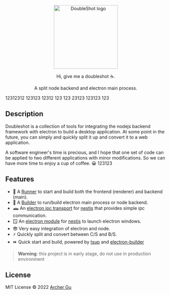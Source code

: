 <p align="center">
    <img width="200" src="./DoubleShot.png" alt="DoubleShot logo">
</p>

<p align="center">
Hi, give me a doubleshot ☕.
<p>
<p align="center">
A split node backend and electron main process.
<p>
12312312
123123
12312
123
123
23123
123123
123
<br>

## Description

Doubleshot is a collection of tools for integrating the nodejs backend framework with electron to build a desktop application. At some point in the future, you can simply and quickly split it up and convert it to a web application.

A software engineer's time is precious, and I hope that one set of code can be applied to two different applications with minor modifications. So we can have more time to enjoy a cup of coffee. 😀
123123
## Features

- 🏃‍ A [Runner](https://github.com/Doubleshotjs/doubleshot/tree/main/packages/runner) to start and build both the frontend (renderer) and backend (main).
- 🔨 A [Builder](https://github.com/Doubleshotjs/doubleshot/tree/main/packages/builder) to run/build electron main process or node backend.
- 🛻 An [electron ipc transport](https://github.com/Doubleshotjs/doubleshot/blob/main/packages/nest-electron/src/electron.transport.ts) for [nestjs](https://nestjs.com/) that provides simple ipc communication.
- 🪟 An [electron module](https://github.com/Doubleshotjs/doubleshot/blob/main/packages/nest-electron/src/electron.module.ts) for [nestjs](https://nestjs.com/) to launch electron windows.
- 😎 Very easy integration of electron and node.
- ⚡ Quickly split and convert between C/S and B/S.
- ⏩ Quick start and build, powered by [tsup](https://tsup.egoist.sh/) and [electron-builder](https://www.electron.build/)

> **Warning**: this project is in early stage, do not use in production environment

## License

MIT License © 2022 [Archer Gu](https://github.com/archergu)
